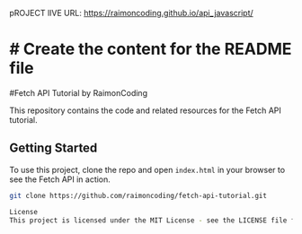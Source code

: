pROJECT lIVE URL: https://raimoncoding.github.io/api_javascript/

# # Create the content for the README file

#Fetch API Tutorial by RaimonCoding

This repository contains the code and related resources for the Fetch API tutorial.

## Getting Started

To use this project, clone the repo and open `index.html` in your browser to see the Fetch API in action.

```bash
git clone https://github.com/raimoncoding/fetch-api-tutorial.git

License
This project is licensed under the MIT License - see the LICENSE file for details. """







